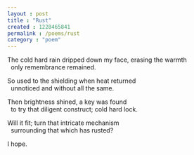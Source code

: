 ```yaml
---
layout : post
title : "Rust"
created : 1228465841
permalink : /poems/rust
category : "poem"
---
```

<p>The cold hard rain dripped down my face, erasing the warmth<br />
&nbsp;&nbsp;only remembrance remained.</p>
<p>So used to the shielding when heat returned<br />
&nbsp;&nbsp;unnoticed and without all the same.</p>
<p>Then brightness shined, a key was found<br />
&nbsp;&nbsp;to try that diligent construct; cold hard lock.</p>
<p>Will it fit; turn that intricate mechanism<br />
&nbsp;&nbsp;surrounding that which has rusted?</p>
<p>I hope.</p>
